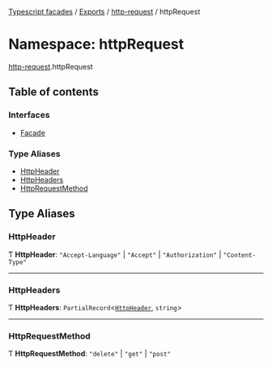 [Typescript facades](../index.md) / [Exports](../modules.md) / [http-request](http_request.md) / httpRequest

# Namespace: httpRequest

[http-request](http_request.md).httpRequest

## Table of contents

### Interfaces

- [Facade](../interfaces/http_request.httpRequest.Facade.md)

### Type Aliases

- [HttpHeader](http_request.httpRequest.md#httpheader)
- [HttpHeaders](http_request.httpRequest.md#httpheaders)
- [HttpRequestMethod](http_request.httpRequest.md#httprequestmethod)

## Type Aliases

### HttpHeader

Ƭ **HttpHeader**: ``"Accept-Language"`` \| ``"Accept"`` \| ``"Authorization"`` \| ``"Content-Type"``

___

### HttpHeaders

Ƭ **HttpHeaders**: `PartialRecord`<[`HttpHeader`](http_request.httpRequest.md#httpheader), `string`\>

___

### HttpRequestMethod

Ƭ **HttpRequestMethod**: ``"delete"`` \| ``"get"`` \| ``"post"``
